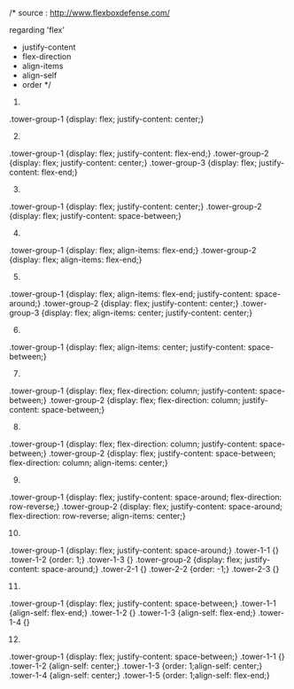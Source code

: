 /*
source : http://www.flexboxdefense.com/

regarding 'flex'
- justify-content
- flex-direction
- align-items
- align-self
- order
*/

1.
.tower-group-1 {display: flex; justify-content: center;}

2. 
.tower-group-1 {display: flex; justify-content: flex-end;}
.tower-group-2 {display: flex; justify-content: center;}
.tower-group-3 {display: flex; justify-content: flex-end;}

3.
.tower-group-1 {display: flex; justify-content: center;}
.tower-group-2 {display: flex; justify-content: space-between;}

4.
.tower-group-1 {display: flex; align-items: flex-end;}
.tower-group-2 {display: flex; align-items: flex-end;}

5.
.tower-group-1 {display: flex; align-items: flex-end; justify-content: space-around;}
.tower-group-2 {display: flex; justify-content: center;}
.tower-group-3 {display: flex; align-items: center; justify-content: center;}

6.
.tower-group-1 {display: flex; align-items: center; justify-content: space-between;}

7.
.tower-group-1 {display: flex; flex-direction: column; justify-content: space-between;}
.tower-group-2 {display: flex; flex-direction: column; justify-content: space-between;}

8. 
.tower-group-1 {display: flex; flex-direction: column; justify-content: space-between;}
.tower-group-2 {display: flex; justify-content: space-between; flex-direction: column; align-items: center;}

9.
.tower-group-1 {display: flex; justify-content: space-around; flex-direction: row-reverse;}
.tower-group-2 {display: flex; justify-content: space-around; flex-direction: row-reverse; align-items: center;}

10. 
.tower-group-1 {display: flex; justify-content: space-around;}
.tower-1-1 {}
.tower-1-2 {order: 1;}
.tower-1-3 {}
.tower-group-2 {display: flex; justify-content: space-around;}
.tower-2-1 {}
.tower-2-2 {order: -1;}
.tower-2-3 {}

11.
.tower-group-1 {display: flex; justify-content: space-between;}
.tower-1-1 {align-self: flex-end;}
.tower-1-2 {}
.tower-1-3 {align-self: flex-end;}
.tower-1-4 {}

12. 
.tower-group-1 {display: flex; justify-content: space-between;}
.tower-1-1 {}
.tower-1-2 {align-self: center;}
.tower-1-3 {order: 1;align-self: center;}
.tower-1-4 {align-self: center;}
.tower-1-5 {order: 1;align-self: flex-end;}




